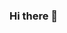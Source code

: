 ### Hi there 👋

<!--
**Duc012345/Duc012345** is a ✨ _special_ ✨ repository because its `README.md` (this file) appears on your GitHub profile.

Here are some ideas to get you started:

- 🔭 I’m currently working on Drone 
- 🌱 I’m currently learning Computer Science
- 👯 I’m looking to collaborate on RIT for Internship
- 🤔 I’m looking for help with Computer
- 💬 Ask me about anything
- 📫 How to reach me: 585-557-2768
- 😄 Pronouns: Duke
- ⚡ Fun fact: from Vietnam
-->
